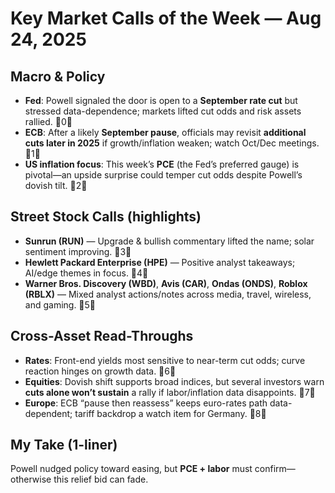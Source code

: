 # Key Market Calls of the Week — Aug 24, 2025

## Macro & Policy
- **Fed**: Powell signaled the door is open to a **September rate cut** but stressed data-dependence; markets lifted cut odds and risk assets rallied. 0
- **ECB**: After a likely **September pause**, officials may revisit **additional cuts later in 2025** if growth/inflation weaken; watch Oct/Dec meetings. 1
- **US inflation focus**: This week’s **PCE** (the Fed’s preferred gauge) is pivotal—an upside surprise could temper cut odds despite Powell’s dovish tilt. 2

## Street Stock Calls (highlights)
- **Sunrun (RUN)** — Upgrade & bullish commentary lifted the name; solar sentiment improving. 3
- **Hewlett Packard Enterprise (HPE)** — Positive analyst takeaways; AI/edge themes in focus. 4
- **Warner Bros. Discovery (WBD)**, **Avis (CAR)**, **Ondas (ONDS)**, **Roblox (RBLX)** — Mixed analyst actions/notes across media, travel, wireless, and gaming. 5

## Cross-Asset Read-Throughs
- **Rates**: Front-end yields most sensitive to near-term cut odds; curve reaction hinges on growth data. 6
- **Equities**: Dovish shift supports broad indices, but several investors warn **cuts alone won’t sustain** a rally if labor/inflation data disappoints. 7
- **Europe**: ECB “pause then reassess” keeps euro-rates path data-dependent; tariff backdrop a watch item for Germany. 8

## My Take (1-liner)
Powell nudged policy toward easing, but **PCE + labor** must confirm—otherwise this relief bid can fade.
